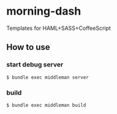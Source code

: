 # morning-dash

Templates for HAML+SASS+CoffeeScript

## How to use

### start debug server
    $ bundle exec middleman server

### build
    $ bundle exec middleman build
